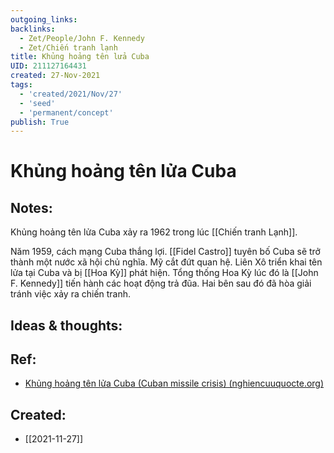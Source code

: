 ```yaml
---
outgoing_links:
backlinks:
  - Zet/People/John F. Kennedy
  - Zet/Chiến tranh lạnh
title: Khủng hoảng tên lửa Cuba
UID: 211127164431
created: 27-Nov-2021
tags:
  - 'created/2021/Nov/27'
  - 'seed'
  - 'permanent/concept'
publish: True
---
```

# Khủng hoảng tên lửa Cuba

## Notes:
Khủng hoảng tên lửa Cuba xảy ra 1962 trong lúc [[Chiến tranh Lạnh]].

Năm 1959, cách mạng Cuba thắng lợi. [[Fidel Castro]] tuyên bố Cuba sẽ trở thành một nước xã hội chủ nghĩa. Mỹ cắt đứt quan hệ. Liên Xô triển khai tên lửa tại Cuba và bị [[Hoa Kỳ]] phát hiện. Tổng thống Hoa Kỳ lúc đó là [[John F. Kennedy]] tiến hành các hoạt động trả đũa. Hai bên sau đó đã hòa giải tránh việc xảy ra chiến tranh.

## Ideas & thoughts:


## Ref:
- [Khủng hoảng tên lửa Cuba (Cuban missile crisis) (nghiencuuquocte.org)](http://nghiencuuquocte.org/2015/10/03/khung-hoang-ten-lua-cuba/)
## Created:
- [[2021-11-27]]
